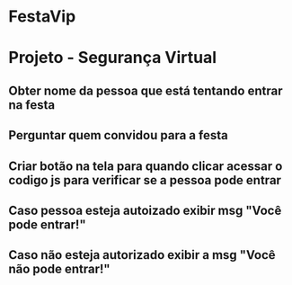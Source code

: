 # FestaVip

# Projeto - Segurança Virtual

## Obter nome da pessoa que está tentando entrar na festa
## Perguntar quem convidou para a festa
## Criar botão na tela para quando clicar acessar o codigo js para verificar se a pessoa pode entrar
## Caso pessoa esteja autoizado exibir msg "Você pode entrar!"
## Caso não esteja autorizado exibir a msg "Você não pode entrar!"